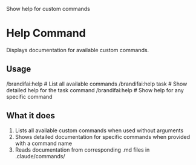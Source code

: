 Show help for custom commands

# Help Command

Displays documentation for available custom commands.

## Usage
/brandifai:help                    # List all available commands
/brandifai:help task              # Show detailed help for the task command
/brandifai:help <command>         # Show help for any specific command

## What it does
1. Lists all available custom commands when used without arguments
2. Shows detailed documentation for specific commands when provided with a command name
3. Reads documentation from corresponding .md files in .claude/commands/